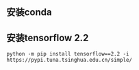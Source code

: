 
## 安装conda

## 安装tensorflow 2.2

```shell
python -m pip install tensorflow==2.2 -i https://pypi.tuna.tsinghua.edu.cn/simple/

```
